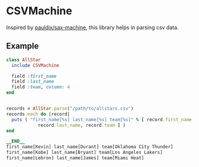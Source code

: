 # CSVMachine

Inspired by [pauldix/sax-machine](https://github.com/pauldix/sax-machine), this library helps in parsing csv data.

## Example

```ruby
class AllStar 
  include CSVMachine

  field :first_name
  field :last_name
  field :team, column: 4
end


records = AllStar.parse("/path/to/allstars.csv")
records.each do |record|
  puts ( "first_name[%s] last_name[%s] team[%s]" % [ record.first_name,
            record.last_name, record.team ] )
end

__END__
first_name[Kevin] last_name[Durant] team[Oklahoma City Thunder]
first_name[Kobe] last_name[Bryant] team[Los Angeles Lakers]
first_name[Lebron] last_name[James] team[Miami Heat]
```
